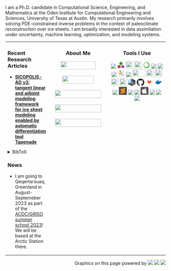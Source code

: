 I am a Ph.D. candidate in Computational Science, Engineering, and Mathematics at the Oden Institute for Computational Engineering and Sciences, University of Texas at Austin. My research primarily involves solving PDE-constrained inverse problems in the context of paleoclimate reconstruction over ice sheets. I am broadly interested in data assimilation under uncertainty, machine learning, optimization, and modeling systems.

<!--
**Shreyas911/Shreyas911** is a ✨ _special_ ✨ repository because its `README.md` (this file) appears on your GitHub profile.

Here are some ideas to get you started:

- 🔭 I’m currently working on ...
- 🌱 I’m currently learning ...
- 👯 I’m looking to collaborate on ...
- 🤔 I’m looking for help with ...
- 💬 Ask me about ...
- 📫 How to reach me: ...
- 😄 Pronouns: ...
- ⚡ Fun fact: ...
-->

<table cellspacing="0" cellpadding="0"><tr><td valign="top">

### Recent Research Articles

- [**SICOPOLIS-AD v2: tangent linear and adjoint modeling framework for ice sheet modeling enabled by automatic differentiation tool Tapenade**](https://doi.org/10.21105/joss.04679)
<details><summary>BibTeX</summary><pre>
@article{Gaikwad2023, 
doi = {10.21105/joss.04679}, 
url = {https://doi.org/10.21105/joss.04679}, 
year = {2023}, 
publisher = {The Open Journal}, 
volume = {8}, number = {83}, pages = {4679}, 
author = {Shreyas Sunil Gaikwad and Laurent Hascoet and Sri Hari Krishna Narayanan and Liz Curry-Logan and Ralf Greve and Patrick Heimbach}, 
title = {SICOPOLIS-AD v2: tangent linear and adjoint modeling framework for ice sheet modeling enabled by automatic differentiation tool Tapenade}, 
journal = {Journal of Open Source Software} }</pre></details>

### News

- I am going to Qeqertarsuaq, Greenland in August-Septemeber 2023 as part of the [ACDC/GRISO summer school 2023](https://griso.ucsd.edu/acdc-griso-summer-school-2023-past-and-future-changes-in-greenland-climate/)! We will be based at the Arctic Station there.
</td><td align="center" valign="top" width="180">

### About Me

<p align="center">
    <a href="https://shreyas911.github.io/"><img src="https://img.shields.io/badge/Homepage-8A2BE2.svg?style=flat-square&logo=Google-Home&logoColor=white" height="25" width="110"/></a>
    <br></br>    
    <a href="https://github.com/Shreyas911/Shreyas911/blob/main/docs/ShreyasResume.pdf"><img src="https://img.shields.io/badge/Resume-005A2B.svg?style=flat-square&logo=read-the-docs&logoColor=white" height="25" width="100"/></a>
    <br></br>
    <a href="https://scholar.google.com/citations?user=ouKOV-kAAAAJ&hl=en&authuser=1"><img src="https://img.shields.io/badge/Google%20Scholar-4285F4.svg?style=flat-square&logo=google-scholar&logoColor=white" height="25" width="145"/></a>
    <br></br>
    <a href="https://www.linkedin.com/in/shreyasg911/"><img src="https://img.shields.io/badge/LinkedIn%20Profile-0077B5.svg?style=flat-square&logo=linkedin&logoColor=white" height="25" width="145"/></a>
    <br></br>
    <a href="mailto:shreyasg911@gmail.com"><img src="https://img.shields.io/badge/Contact%20(Email)-D14836.svg?style=flat-square&logo=gmail&logoColor=white" height="25" width="145"/></a>
</p>

</td><td align="center" valign="top" width="190">

### Tools I Use

<p align="center">
    <a href="https://www.python.org/"><img src="https://upload.wikimedia.org/wikipedia/commons/c/c3/Python-logo-notext.svg" height="23"/></a>
    <a href="https://julialang.org/"><img src="https://raw.githubusercontent.com/JuliaLang/julia-logo-graphics/master/images/julia-dots.svg" height="23" width="23"/></a>
    <a href="https://fortran-lang.org/"><img src="https://upload.wikimedia.org/wikipedia/commons/b/b8/Fortran_logo.svg" height="23" width="23"/></a>
    <a href="https://isocpp.org/"><img src="https://upload.wikimedia.org/wikipedia/commons/1/18/ISO_C%2B%2B_Logo.svg" height="23" width="23"/></a>
    <a href="https://www.anaconda.com/"><img src="https://raw.githubusercontent.com/Shreyas911/Shreyas911/main/img/anaconda.svg" height="23"/></a>
    <a href="https://pandas.pydata.org/"><img src="https://img.shields.io/badge/-150458.svg?style=uflat-square&logo=pandas&logoColor=white" height="23"/></a>
    <a href="https://numpy.org/"><img src="https://raw.githubusercontent.com/numpy/numpy/main/branding/logo/logomark/numpylogoicon.svg" height="23"/></a>
    <a href="https://scipy.org/"><img src="https://scipy.org/images/logo.svg" height="23"/></a>
    <a href="https://matplotlib.org/"><img src="https://raw.githubusercontent.com/Shreyas911/Shreyas911/main/img/matplotlib-logo.svg" height="23"/></a>
    <a href="https://fenicsproject.org/"><img src="https://fenicsproject.org/pub/graphics/fenics_logo.svg" height="23"/></a>
    <a href="https://scikit-learn.org/stable/"><img src="https://github.com/scikit-learn/scikit-learn/raw/main/doc/images/scikit-learn-logo-notext.png" height="23" width="40"/></a>
    <a href="https://pytorch.org/"><img src="https://upload.wikimedia.org/wikipedia/commons/1/10/PyTorch_logo_icon.svg" height="23" width="23"/></a>
    <a href="https://www.tensorflow.org/"><img src="https://upload.wikimedia.org/wikipedia/commons/2/2d/Tensorflow_logo.svg" height="23" width="23"/></a>
    <a href="https://keras.io/"><img src="https://upload.wikimedia.org/wikipedia/commons/a/ae/Keras_logo.svg" height="23" width="23"/></a>
    <a href="https://cuda.juliagpu.org/stable/"><img src="https://raw.githubusercontent.com/JuliaGPU/CUDA.jl/master/docs/src/assets/logo.png" height="23" width="23"/></a>
    <a href="https://enzyme.mit.edu/julia/stable/"><img src="https://raw.githubusercontent.com/EnzymeAD/Enzyme.jl/main/docs/src/assets/logo.svg" height="23" width="23"/></a>
    <a href="https://github.com/"><img src="https://raw.githubusercontent.com/Shreyas911/Shreyas911/main/img/github.svg" height="23"/></a>
    <a href="https://about.gitlab.com/"><img src="https://raw.githubusercontent.com/Shreyas911/Shreyas911/main/img/gitlab.svg" height="25"/></a>
    <a href="https://www.docker.com/"><img src="https://raw.githubusercontent.com/Shreyas911/Shreyas911/main/img/docker.svg" height="25"/></a>
    <a href="https://slack.com/"><img src="https://upload.wikimedia.org/wikipedia/commons/d/d5/Slack_icon_2019.svg" height="25"/></a>
    <a href="https://www.sublimetext.com/"><img src="https://raw.githubusercontent.com/Shreyas911/Shreyas911/main/img/sublime-text.svg" height="25"/></a>
    <a href="https://jupyter.org/"><img src="https://upload.wikimedia.org/wikipedia/commons/3/38/Jupyter_logo.svg" height="25"/></a>
    <a href="https://www.overleaf.com/"><img src="https://upload.wikimedia.org/wikipedia/commons/2/2a/Overleaf_Logo.svg" height="25"/></a>
    <a href="https://www.apple.com/"><img src="https://raw.githubusercontent.com/Shreyas911/Shreyas911/main/img/apple.svg" height="25"/></a>
    <a href="https://www.linux.org/"><img src="https://upload.wikimedia.org/wikipedia/commons/3/35/Tux.svg" height="25"/></a>
    <a href="https://www.microsoft.com/en-us/windows?r=1"><img src="https://upload.wikimedia.org/wikipedia/commons/8/87/Windows_logo_-_2021.svg" height="25"/></a>
    <a href="https://www.office.com/"><img src="https://upload.wikimedia.org/wikipedia/commons/0/0c/Microsoft_Office_logo_%282013%E2%80%932019%29.svg" height="25"/></a>
</p>

</td></tr></table>

<p align="right">
    Graphics on this page powered by
    <a href="https://bfy.tw/Ox8q"><img src="https://img.shields.io/badge/Google%20Search-4285F4.svg?style=flat-square&logo=google&logoColor=white" height="15"/></a>
    <a href="https://shields.io/"><img src="https://img.shields.io/badge/Shields-IO-green.svg?style=flat-square&logo=none" height="15"/></a>
    <a href="https://simpleicons.org/"><img src="https://img.shields.io/badge/Simple%20Icons-111111.svg?style=flat-square&logo=simple-icons&logoColor=white" height="15"/></a>
</p>
